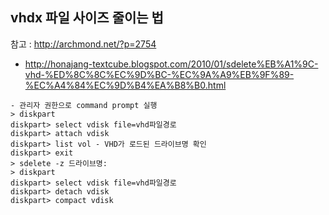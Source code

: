 ## vhdx 파일 사이즈 줄이는 법

참고 : http://archmond.net/?p=2754
- http://honajang-textcube.blogspot.com/2010/01/sdelete%EB%A1%9C-vhd-%ED%8C%8C%EC%9D%BC-%EC%9A%A9%EB%9F%89-%EC%A4%84%EC%9D%B4%EA%B8%B0.html

```
- 관리자 권한으로 command prompt 실행
> diskpart
diskpart> select vdisk file=vhd파일경로
diskpart> attach vdisk
diskpart> list vol - VHD가 로드된 드라이브명 확인
diskpart> exit
> sdelete -z 드라이브명:
> diskpart
diskpart> select vdisk file=vhd파일경로
diskpart> detach vdisk
diskpart> compact vdisk
```

